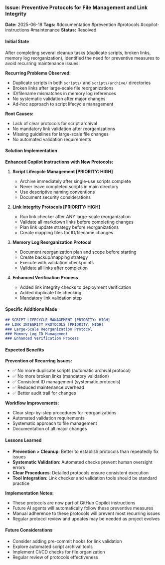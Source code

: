 ### Issue: Preventive Protocols for File Management and Link Integrity
**Date:** 2025-06-18
**Tags:** #documentation #prevention #protocols #copilot-instructions #maintenance
**Status:** Resolved

#### Initial State
After completing several cleanup tasks (duplicate scripts, broken links, memory log reorganization), identified the need for preventive measures to avoid recurring maintenance issues:

**Recurring Problems Observed:**
- Duplicate scripts in both `scripts/` and `scripts/archive/` directories
- Broken links after large-scale file reorganizations
- ID/filename mismatches in memory log references
- No systematic validation after major changes
- Ad-hoc approach to script lifecycle management

**Root Causes:**
- Lack of clear protocols for script archival
- No mandatory link validation after reorganizations
- Missing guidelines for large-scale file changes
- No automated validation requirements

#### Solution Implementation
**Enhanced Copilot Instructions with New Protocols:**

1. **Script Lifecycle Management [PRIORITY: HIGH]**
   - Archive immediately after single-use scripts complete
   - Never leave completed scripts in main directory
   - Use descriptive naming conventions
   - Document security considerations

2. **Link Integrity Protocols [PRIORITY: HIGH]**
   - Run link checker after ANY large-scale reorganization
   - Validate all markdown links before completing changes
   - Plan link update strategy before reorganizations
   - Create mapping files for ID/filename changes

3. **Memory Log Reorganization Protocol**
   - Document reorganization plan and scope before starting
   - Create backup/mapping strategy
   - Execute with validation checkpoints
   - Validate all links after completion

4. **Enhanced Verification Process**
   - Added link integrity checks to deployment verification
   - Added duplicate file checking
   - Mandatory link validation step

#### Specific Additions Made
```markdown
## SCRIPT LIFECYCLE MANAGEMENT [PRIORITY: HIGH]
## LINK INTEGRITY PROTOCOLS [PRIORITY: HIGH]
### Large-Scale Reorganization Protocol
### Memory Log ID Management
### Enhanced Verification Process
```

#### Expected Benefits
**Prevention of Recurring Issues:**
- ✅ No more duplicate scripts (automatic archival protocol)
- ✅ No more broken links (mandatory validation)
- ✅ Consistent ID management (systematic protocols)
- ✅ Reduced maintenance overhead
- ✅ Better audit trail for changes

**Workflow Improvements:**
- Clear step-by-step procedures for reorganizations
- Automated validation requirements
- Systematic approach to file management
- Documentation of all major changes

#### Lessons Learned
- **Prevention > Cleanup**: Better to establish protocols than repeatedly fix issues
- **Systematic Validation**: Automated checks prevent human oversight errors
- **Clear Procedures**: Detailed protocols ensure consistent execution
- **Tool Integration**: Link checker and validation tools should be standard practice

**Implementation Notes:**
- These protocols are now part of GitHub Copilot instructions
- Future AI agents will automatically follow these preventive measures
- Manual adherence to these protocols will prevent most recurring issues
- Regular protocol review and updates may be needed as project evolves

#### Future Considerations
- Consider adding pre-commit hooks for link validation
- Explore automated script archival tools
- Implement CI/CD checks for file organization
- Regular review of protocols effectiveness
